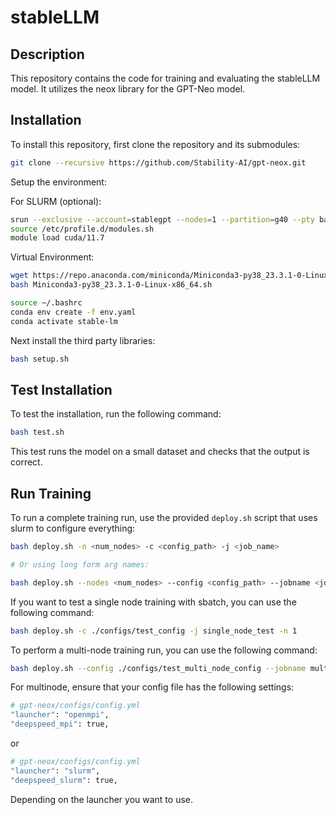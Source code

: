 # stableLLM

## Description

This repository contains the code for training and evaluating the stableLLM model. It utilizes the neox library for the GPT-Neo model.

## Installation

To install this repository, first clone the repository and its submodules:

```bash
git clone --recursive https://github.com/Stability-AI/gpt-neox.git
```

Setup the environment:

For SLURM (optional):
```bash
srun --exclusive --account=stablegpt --nodes=1 --partition=g40 --pty bash -i
source /etc/profile.d/modules.sh
module load cuda/11.7
```

Virtual Environment:

```bash
wget https://repo.anaconda.com/miniconda/Miniconda3-py38_23.3.1-0-Linux-x86_64.sh
bash Miniconda3-py38_23.3.1-0-Linux-x86_64.sh
```
    
```bash
source ~/.bashrc
conda env create -f env.yaml
conda activate stable-lm
```

Next install the third party libraries:

```bash
bash setup.sh
```

## Test Installation

To test the installation, run the following command:

```bash
bash test.sh
```

This test runs the model on a small dataset and checks that the output is correct.

## Run Training

To run a complete training run, use the provided `deploy.sh` script that uses slurm to configure everything:

```bash
bash deploy.sh -n <num_nodes> -c <config_path> -j <job_name> 

# Or using long form arg names:

bash deploy.sh --nodes <num_nodes> --config <config_path> --jobname <job_name>
```

If you want to test a single node training with sbatch, you can use the following command:

```bash
bash deploy.sh -c ./configs/test_config -j single_node_test -n 1
```

To perform a multi-node training run, you can use the following command:

```bash
bash deploy.sh --config ./configs/test_multi_node_config --jobname multi_node_test --nodes 2
```

For multinode, ensure that your config file has the following settings:

```bash
# gpt-neox/configs/config.yml
"launcher": "openmpi",
"deepspeed_mpi": true,
```

or

```bash
# gpt-neox/configs/config.yml
"launcher": "slurm",
"deepspeed_slurm": true,
```

Depending on the launcher you want to use.
